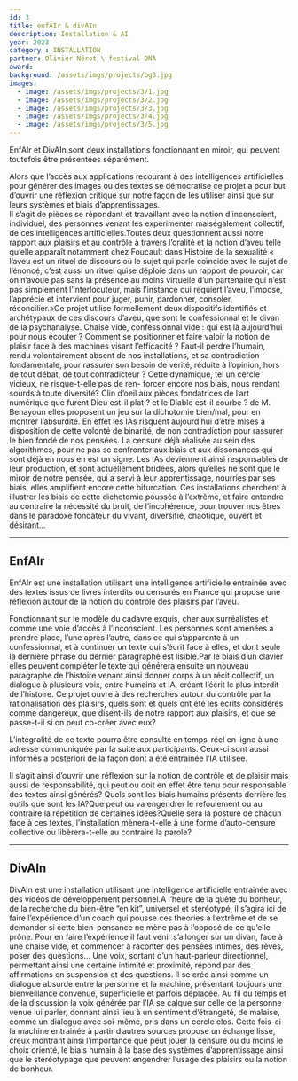 ```yaml
---
id: 3
title: enfAIr & divAIn
description: Installation & AI
year: 2023
category : INSTALLATION
partner: Olivier Nérot \ festival DNA
award:
background: /assets/imgs/projects/bg3.jpg
images:
  - image: /assets/imgs/projects/3/1.jpg
  - image: /assets/imgs/projects/3/2.jpg
  - image: /assets/imgs/projects/3/3.jpg
  - image: /assets/imgs/projects/3/4.jpg
  - image: /assets/imgs/projects/3/5.jpg
---
```

EnfAIr et DivAIn sont deux installations fonctionnant en miroir, qui peuvent toutefois être présentées séparément.  

Alors que l’accès aux applications recourant à des intelligences artificielles pour générer des images ou des textes se démocratise ce projet a pour but d’ouvrir une réflexion critique sur notre façon de les utiliser ainsi que sur leurs systèmes et biais d’apprentissages.  
Il s’agit de pièces se répondant et travaillant avec la notion d’inconscient, individuel, des personnes venant les expérimenter maiségalement collectif, de ces intelligences artificielles.Toutes deux questionnent aussi notre rapport aux plaisirs et au contrôle à travers l’oralité et la notion d’aveu telle qu’elle apparaît notamment chez Foucault dans Histoire de la sexualité « l’aveu est un rituel de discours où le sujet qui parle coïncide avec le sujet de l’énoncé; c’est aussi un rituel quise déploie dans un rapport de pouvoir, car on n’avoue pas sans la présence au moins virtuelle d’un partenaire qui n’est pas simplement l’interlocuteur, mais l’instance qui requiert l’aveu, l’impose, l’apprécie et intervient pour juger, punir, pardonner, consoler, réconcilier.»Ce projet utilise formellement deux dispositifs identifiés et archétypaux de ces discours d’aveu, que sont le confessionnal et le divan de la psychanalyse. 
Chaise vide, confessionnal vide : qui est là aujourd’hui pour nous écouter ? Comment se positionner et faire valoir la notion de plaisir face à des machines visant l’efficacité ? Faut-il perdre l’humain, rendu volontairement absent de nos installations, et sa contradiction fondamentale, pour rassurer son besoin de vérité, réduite à l’opinion, hors de tout débat, de tout contradicteur ? Cette dynamique, tel un cercle vicieux, ne risque-t-elle pas de ren- forcer encore nos biais, nous rendant sourds à toute diversité? 
Clin d’oeil aux pièces fondatrices de l’art numérique que furent Dieu est-il plat ? et le Diable est-il courbe ? de M. Benayoun elles proposent un jeu sur la dichotomie bien/mal, pour en montrer l’absurdité. En effet les IAs risquent aujourd’hui d’être mises à disposition de cette volonté de binarité, de non contradiction pour rassurer le bien fondé de nos pensées. La censure déjà réalisée au sein des algorithmes, pour ne pas se confronter aux biais et aux dissonances qui sont déjà en nous en est un signe. Les IAs deviennent ainsi responsables de leur production, et sont actuellement bridées, alors qu’elles ne sont que le miroir de notre pensée, qui a servi à leur apprentissage, nourries par ses biais, elles amplifient encore cette bifurcation. 
Ces installations cherchent à illustrer les biais de cette dichotomie poussée à l’extrême, et faire entendre au contraire la nécessité du bruit, de l’incohérence, pour trouver nos êtres dans le paradoxe fondateur du vivant, diversifié, chaotique, ouvert et désirant... 

---

## EnfAIr 
EnfAIr est une installation utilisant une intelligence artificielle entrainée avec des textes issus de livres interdits ou censurés en France qui propose une réflexion autour de la notion du contrôle des plaisirs par l’aveu.


Fonctionnant sur le modèle du cadavre exquis, cher aux surréalistes et comme une voie d’accès à l’inconscient. Les personnes sont amenées à prendre place, l’une après l’autre, dans ce qui s’apparente à un confessionnal, et à continuer un texte qui s’écrit face à elles, et dont seule la dernière phrase du dernier paragraphe est lisible.Par le biais d’un clavier elles peuvent compléter le texte qui générera ensuite un nouveau paragraphe de l’histoire venant ainsi donner corps à un récit collectif, un dialogue à plusieurs voix, entre humains et IA, créant l’écrit le plus interdit de l’histoire. 
Ce projet ouvre à des recherches autour du contrôle par la rationalisation des plaisirs, quels sont et quels ont été les écrits considérés comme dangereux, que disent-ils de notre rapport aux plaisirs, et que se passe-t-il si on peut co-créer avec eux?


L’intégralité de ce texte pourra être consulté en temps-réel en ligne à une adresse communiquée par la suite aux participants. Ceux-ci sont aussi informés a posteriori de la façon dont a été entrainée l’IA utilisée.


Il s’agit ainsi d’ouvrir une réflexion sur la notion de contrôle et de plaisir mais aussi de responsabilité, qui peut ou doit en effet être tenu pour responsable des textes ainsi générés? Quels sont les biais humains présents derrière les outils que sont les IA?Que peut ou va engendrer le refoulement ou au contraire la répétition de certaines idées?Quelle sera la posture de chacun face à ces textes, l’installation mènera-t-elle à une forme d’auto-censure collective ou libèrera-t-elle au contraire la parole?

---

## DivAIn 
DivAIn est une installation utilisant une intelligence artificielle entrainée avec des vidéos de développement personnel.A l’heure de la quête du bonheur, de la recherche du bien-être “en kit”, universel et stéréotypé, il s’agira ici de faire l’expérience d’un coach qui pousse ces théories à l’extrême et de se demander si cette bien-pensance ne mène pas à l’opposé de ce qu’elle prône. 
Pour en faire l’expérience il faut venir s’allonger sur un divan, face à une chaise vide, et commencer à raconter des pensées intimes, des rêves, poser des questions... Une voix, sortant d’un haut-parleur directionnel, permettant ainsi une certaine intimité et proximité, répond par des affirmations en suspension et des questions. 
Il se crée ainsi comme un dialogue absurde entre la personne et la machine, présentant toujours une bienveillance convenue, superficielle et parfois déplacée. 
Au fil du temps et de la discussion la voix générée par l’IA se calque sur celle de la personne venue lui parler, donnant ainsi lieu à un sentiment d’étrangeté, de malaise, comme un dialogue avec soi-même, pris dans un cercle clos. 
Cette fois-ci la machine entrainée à partir d’autres sources propose un échange lisse, creux montrant ainsi l’importance que peut jouer la censure ou du moins le choix orienté, le biais humain à la base des systèmes d’apprentissage ainsi que le stéréotypage que peuvent engendrer l’usage des plaisirs ou la notion de bonheur. 